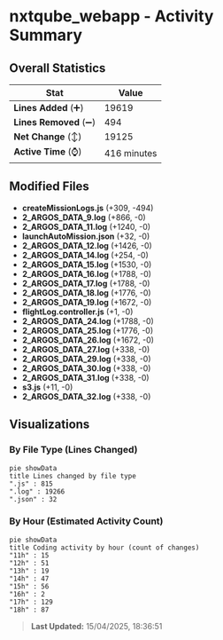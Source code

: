 # nxtqube_webapp - Activity Summary 

## Overall Statistics

| Stat                   | Value                                                             |
| ---------------------- | ----------------------------------------------------------------- |
| **Lines Added** (➕)   | 19619                                          |
| **Lines Removed** (➖) | 494                                        |
| **Net Change** (↕)    | 19125                |
| **Active Time** (⌚)   | 416 minutes |


## Modified Files
- **createMissionLogs.js** (+309, -494)
- **2_ARGOS_DATA_9.log** (+866, -0)
- **2_ARGOS_DATA_11.log** (+1240, -0)
- **launchAutoMission.json** (+32, -0)
- **2_ARGOS_DATA_12.log** (+1426, -0)
- **2_ARGOS_DATA_14.log** (+254, -0)
- **2_ARGOS_DATA_15.log** (+1530, -0)
- **2_ARGOS_DATA_16.log** (+1788, -0)
- **2_ARGOS_DATA_17.log** (+1788, -0)
- **2_ARGOS_DATA_18.log** (+1776, -0)
- **2_ARGOS_DATA_19.log** (+1672, -0)
- **flightLog.controller.js** (+1, -0)
- **2_ARGOS_DATA_24.log** (+1788, -0)
- **2_ARGOS_DATA_25.log** (+1776, -0)
- **2_ARGOS_DATA_26.log** (+1672, -0)
- **2_ARGOS_DATA_27.log** (+338, -0)
- **2_ARGOS_DATA_29.log** (+338, -0)
- **2_ARGOS_DATA_30.log** (+338, -0)
- **2_ARGOS_DATA_31.log** (+338, -0)
- **s3.js** (+11, -0)
- **2_ARGOS_DATA_32.log** (+338, -0)

## Visualizations

### By File Type (Lines Changed)

```mermaid
pie showData
title Lines changed by file type
".js" : 815
".log" : 19266
".json" : 32
```

### By Hour (Estimated Activity Count)

```mermaid
pie showData
title Coding activity by hour (count of changes)
"11h" : 15
"12h" : 51
"13h" : 19
"14h" : 47
"15h" : 56
"16h" : 2
"17h" : 129
"18h" : 87
```


> **Last Updated:** 15/04/2025, 18:36:51